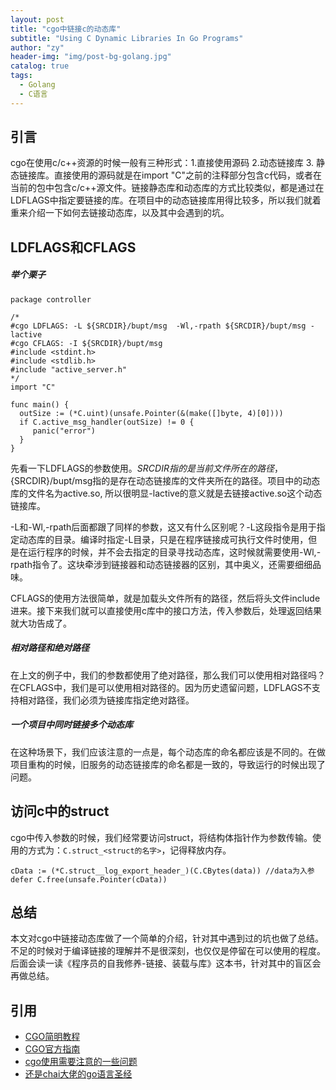 ```yaml
---
layout: post
title: "cgo中链接c的动态库"
subtitle: "Using C Dynamic Libraries In Go Programs"
author: "zy"
header-img: "img/post-bg-golang.jpg"
catalog: true
tags:
  - Golang
  - C语言
---
```


## 引言

cgo在使用c/c++资源的时候一般有三种形式：1.直接使用源码 2.动态链接库 3. 静态链接库。直接使用的源码就是在import "C"之前的注释部分包含c代码，或者在当前的包中包含c/c++源文件。链接静态库和动态库的方式比较类似，都是通过在LDFLAGS中指定要链接的库。在项目中的动态链接库用得比较多，所以我们就着重来介绍一下如何去链接动态库，以及其中会遇到的坑。

## LDFLAGS和CFLAGS

##### 举个栗子
```
package controller

/*
#cgo LDFLAGS: -L ${SRCDIR}/bupt/msg  -Wl,-rpath ${SRCDIR}/bupt/msg -lactive
#cgo CFLAGS: -I ${SRCDIR}/bupt/msg
#include <stdint.h>
#include <stdlib.h>
#include "active_server.h"
*/
import "C"

func main() {
  outSize := (*C.uint)(unsafe.Pointer(&(make([]byte, 4)[0])))
  if C.active_msg_handler(outSize) != 0 {
     panic("error")
  }
}
```

先看一下LDFLAGS的参数使用。${SRCDIR}指的是当前文件所在的路径，${SRCDIR}/bupt/msg指的是存在动态链接库的文件夹所在的路径。项目中的动态库的文件名为active.so, 所以很明显-lactive的意义就是去链接active.so这个动态链接库。

-L和-Wl,-rpath后面都跟了同样的参数，这又有什么区别呢？-L这段指令是用于指定动态库的目录。编译时指定-L目录，只是在程序链接成可执行文件时使用，但是在运行程序的时候，并不会去指定的目录寻找动态库，这时候就需要使用-Wl,-rpath指令了。这块牵涉到链接器和动态链接器的区别，其中奥义，还需要细细品味。

CFLAGS的使用方法很简单，就是加载头文件所有的路径，然后将头文件include进来。接下来我们就可以直接使用c库中的接口方法，传入参数后，处理返回结果就大功告成了。

##### 相对路径和绝对路径

在上文的例子中，我们的参数都使用了绝对路径，那么我们可以使用相对路径吗？在CFLAGS中，我们是可以使用相对路径的。因为历史遗留问题，LDFLAGS不支持相对路径，我们必须为链接库指定绝对路径。

##### 一个项目中同时链接多个动态库

在这种场景下，我们应该注意的一点是，每个动态库的命名都应该是不同的。在做项目重构的时候，旧服务的动态链接库的命名都是一致的，导致运行的时候出现了问题。

## 访问c中的struct

cgo中传入参数的时候，我们经常要访问struct，将结构体指针作为参数传输。使用的方式为：`C.struct_<struct的名字>`，记得释放内存。

```
cData := (*C.struct__log_export_header_)(C.CBytes(data)) //data为入参
defer C.free(unsafe.Pointer(cData))
```

## 总结

本文对cgo中链接动态库做了一个简单的介绍，针对其中遇到过的坑也做了总结。不足的时候对于编译链接的理解并不是很深刻，也仅仅是停留在可以使用的程度。后面会读一读《程序员的自我修养-链接、装载与库》这本书，针对其中的盲区会再做总结。


## 引用

* [CGO简明教程](https://juejin.im/entry/5b5089e3e51d45198565aaa2)
* [CGO官方指南](https://golang.org/cmd/cgo/#hdr-Go_references_to_C)
* [cgo使用需要注意的一些问题](https://www.bandari.net/blog/24)
* [还是chai大佬的go语言圣经](https://chai2010.cn/advanced-go-programming-book/ch2-cgo/ch2-10-link.html)
